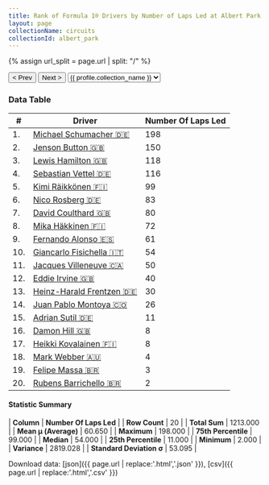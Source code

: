 ```yaml
---
title: Rank of Formula 1® Drivers by Number of Laps Led at Albert Park Grand Prix Circuit
layout: page
collectionName: circuits
collectionId: albert_park
---
```


{% assign url_split = page.url | split: "/" %}
<div id="collection-navigation">
<button onclick="selector.options[selector.selectedIndex-1].value && (window.location = selector.options[selector.selectedIndex-1].value);">&lt; Prev</button>
<button onclick="selector.options[selector.selectedIndex+1].value && (window.location = selector.options[selector.selectedIndex+1].value);">Next &gt;</button>
<select id="selector" onchange="this.options[this.selectedIndex].value && (window.location = this.options[this.selectedIndex].value);">
  {% for collectionId in site.data[page.collectionName].refs %}
    {% if collectionId == page.collectionId %}
      {% assign selected = "selected" %}
    {% else %}
      {% assign selected = "" %}
    {% endif %}
    {% assign profile = site.data[page.collectionName][collectionId].profile %}
    <option value="/f1/{{ page.collectionName }}/{{ collectionId }}/{{ url_split[4] }}" {{ selected }}>{{ profile.collection_name }}</option>
  {% endfor %}
</select>
</div>

<canvas id="chart" width="400" height="180"></canvas>
<script>
var data = {
    "datasets": [
        {
            "backgroundColor": [
                "#9C8E8D",
                "#9C8E8D",
                "#9C8E8D",
                "#9C8E8D",
                "#9C8E8D",
                "#9C8E8D",
                "#9C8E8D",
                "#9C8E8D",
                "#9C8E8D",
                "#9C8E8D",
                "#9C8E8D",
                "#9C8E8D",
                "#9C8E8D",
                "#9C8E8D",
                "#9C8E8D",
                "#9C8E8D",
                "#9C8E8D",
                "#9C8E8D",
                "#9C8E8D",
                "#9C8E8D"
            ],
            "borderColor": [
                "#1D181E",
                "#1D181E",
                "#1D181E",
                "#1D181E",
                "#1D181E",
                "#1D181E",
                "#1D181E",
                "#1D181E",
                "#1D181E",
                "#1D181E",
                "#1D181E",
                "#1D181E",
                "#1D181E",
                "#1D181E",
                "#1D181E",
                "#1D181E",
                "#1D181E",
                "#1D181E",
                "#1D181E",
                "#1D181E"
            ],
            "borderWidth": 1,
            "data": [
                198.0,
                150.0,
                118.0,
                116.0,
                99.0,
                83.0,
                80.0,
                72.0,
                61.0,
                54.0,
                50.0,
                40.0,
                30.0,
                26.0,
                11.0,
                8.0,
                8.0,
                4.0,
                3.0,
                2.0
            ],
            "label": "Number Of Laps Led"
        }
    ],
    "labels": [
        "Michael Schumacher",
        "Jenson Button",
        "Lewis Hamilton",
        "Sebastian Vettel",
        "Kimi Räikkönen",
        "Nico Rosberg",
        "David Coulthard",
        "Mika Häkkinen",
        "Fernando Alonso",
        "Giancarlo Fisichella",
        "Jacques Villeneuve",
        "Eddie Irvine",
        "Heinz-Harald Frentzen",
        "Juan Pablo Montoya",
        "Adrian Sutil",
        "Damon Hill",
        "Heikki Kovalainen",
        "Mark Webber",
        "Felipe Massa",
        "Rubens Barrichello"
    ]
};
var options = {
  legend: {
    display: false
  },
  scales: {
    xAxes: [{
      ticks: {
        beginAtZero: true,
        maxRotation: 180,
        display: window.innerWidth > 800
      }
    }],
    yAxes: [{
      ticks: {
        beginAtZero: true
      }
    }]
  },
  onResize: function(chart, size) {
    chart.options.scales.xAxes[0].ticks.display = size.width > 800;
  }
};
var chart = new Chart("chart", {
    data: data,
    type: 'bar',
    options: options
});
</script>



### Data Table

| # | Driver | Number Of Laps Led |
|--|--|--|
| 1. | [Michael Schumacher 🇩🇪](/f1/drivers/michael_schumacher) | 198 |
| 2. | [Jenson Button 🇬🇧](/f1/drivers/button) | 150 |
| 3. | [Lewis Hamilton 🇬🇧](/f1/drivers/hamilton) | 118 |
| 4. | [Sebastian Vettel 🇩🇪](/f1/drivers/vettel) | 116 |
| 5. | [Kimi Räikkönen 🇫🇮](/f1/drivers/raikkonen) | 99 |
| 6. | [Nico Rosberg 🇩🇪](/f1/drivers/rosberg) | 83 |
| 7. | [David Coulthard 🇬🇧](/f1/drivers/coulthard) | 80 |
| 8. | [Mika Häkkinen 🇫🇮](/f1/drivers/hakkinen) | 72 |
| 9. | [Fernando Alonso 🇪🇸](/f1/drivers/alonso) | 61 |
| 10. | [Giancarlo Fisichella 🇮🇹](/f1/drivers/fisichella) | 54 |
| 11. | [Jacques Villeneuve 🇨🇦](/f1/drivers/villeneuve) | 50 |
| 12. | [Eddie Irvine 🇬🇧](/f1/drivers/irvine) | 40 |
| 13. | [Heinz-Harald Frentzen 🇩🇪](/f1/drivers/frentzen) | 30 |
| 14. | [Juan Pablo Montoya 🇨🇴](/f1/drivers/montoya) | 26 |
| 15. | [Adrian Sutil 🇩🇪](/f1/drivers/sutil) | 11 |
| 16. | [Damon Hill 🇬🇧](/f1/drivers/damon_hill) | 8 |
| 17. | [Heikki Kovalainen 🇫🇮](/f1/drivers/kovalainen) | 8 |
| 18. | [Mark Webber 🇦🇺](/f1/drivers/webber) | 4 |
| 19. | [Felipe Massa 🇧🇷](/f1/drivers/massa) | 3 |
| 20. | [Rubens Barrichello 🇧🇷](/f1/drivers/barrichello) | 2 |

#### Statistic Summary

| **Column** | **Number Of Laps Led** |
| **Row Count** | 20 |
| **Total Sum** | 1213.000 |
| **Mean μ (Average)** | 60.650 |
| **Maximum** | 198.000 |
| **75th Percentile** | 99.000 |
| **Median** | 54.000 |
| **25th Percentile** | 11.000 |
| **Minimum** | 2.000 |
| **Variance** | 2819.028 |
| **Standard Deviation σ** | 53.095 |

Download data: [json]({{ page.url | replace:'.html','.json' }}), [csv]({{ page.url | replace:'.html','.csv' }})

